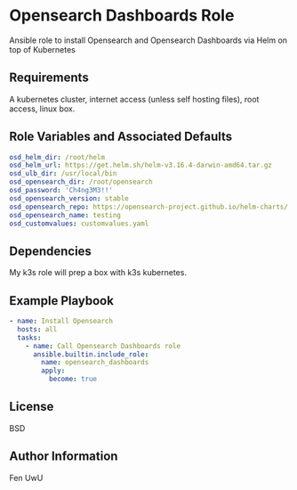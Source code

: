 Opensearch Dashboards Role
=========

Ansible role to install Opensearch and Opensearch Dashboards via Helm on top of Kubernetes

Requirements
------------

A kubernetes cluster, internet access (unless self hosting files), root access, linux box.

Role Variables and Associated Defaults
--------------

```yaml
osd_helm_dir: /root/helm
osd_helm_url: https://get.helm.sh/helm-v3.16.4-darwin-amd64.tar.gz
osd_ulb_dir: /usr/local/bin
osd_opensearch_dir: /root/opensearch
osd_password: 'Ch4ng3M3!!'
osd_opensearch_version: stable
osd_opensearch_repo: https://opensearch-project.github.io/helm-charts/
osd_opensearch_name: testing
osd_customvalues: customvalues.yaml
```

Dependencies
------------

My k3s role will prep a box with k3s kubernetes.

Example Playbook
----------------

```yaml
- name: Install Opensearch
  hosts: all
  tasks:
    - name: Call Opensearch Dashboards role
      ansible.builtin.include_role:
        name: opensearch_dashboards
        apply:
          become: true
```

License
-------

BSD

Author Information
------------------

Fen UwU
